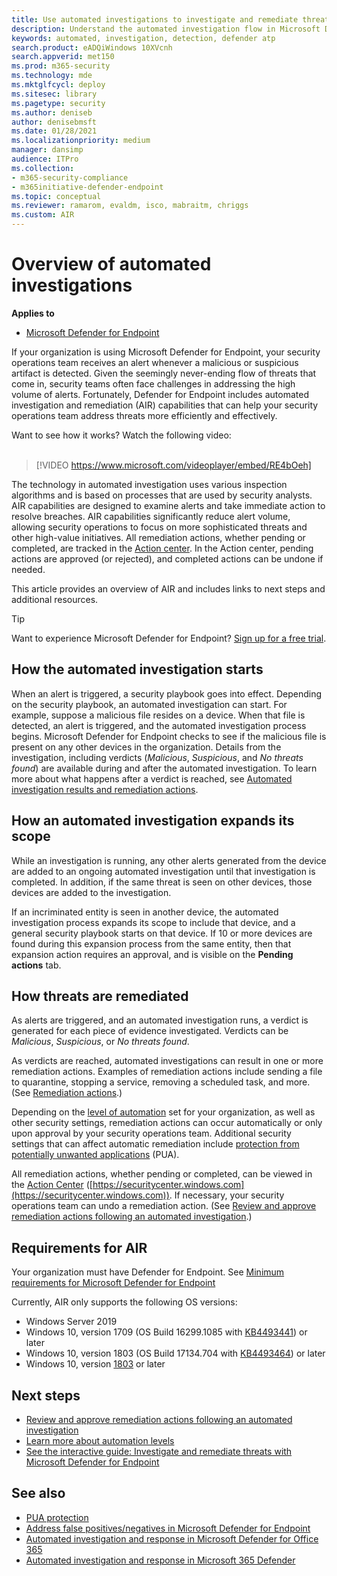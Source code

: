 ```yaml
---
title: Use automated investigations to investigate and remediate threats
description: Understand the automated investigation flow in Microsoft Defender for Endpoint.
keywords: automated, investigation, detection, defender atp
search.product: eADQiWindows 10XVcnh
search.appverid: met150
ms.prod: m365-security
ms.technology: mde
ms.mktglfcycl: deploy
ms.sitesec: library
ms.pagetype: security
ms.author: deniseb
author: denisebmsft
ms.date: 01/28/2021
ms.localizationpriority: medium
manager: dansimp
audience: ITPro
ms.collection: 
- m365-security-compliance
- m365initiative-defender-endpoint
ms.topic: conceptual
ms.reviewer: ramarom, evaldm, isco, mabraitm, chriggs
ms.custom: AIR
---
```


# Overview of automated investigations

**Applies to**

- [Microsoft Defender for Endpoint](https://go.microsoft.com/fwlink/p/?linkid=2146806)

If your organization is using Microsoft Defender for Endpoint, your security operations team receives an alert whenever a malicious or suspicious artifact is detected. Given the seemingly never-ending flow of threats that come in, security teams often face challenges in addressing the high volume of alerts. Fortunately, Defender for Endpoint includes automated investigation and remediation (AIR) capabilities that can help your security operations team address threats more efficiently and effectively. 

Want to see how it works? Watch the following video: <br/><br/>

> [!VIDEO https://www.microsoft.com/videoplayer/embed/RE4bOeh]

The technology in automated investigation uses various inspection algorithms and is based on processes that are used by security analysts. AIR capabilities are designed to examine alerts and take immediate action to resolve breaches. AIR capabilities significantly reduce alert volume, allowing security operations to focus on more sophisticated threats and other high-value initiatives. All remediation actions, whether pending or completed, are tracked in the [Action center](auto-investigation-action-center.md). In the Action center, pending actions are approved (or rejected), and completed actions can be undone if needed.

This article provides an overview of AIR and includes links to next steps and additional resources.

> [!TIP]
> Want to experience Microsoft Defender for Endpoint? [Sign up for a free trial](https://www.microsoft.com/microsoft-365/windows/microsoft-defender-atp?ocid=docs-wdatp-automated-investigations-abovefoldlink).

## How the automated investigation starts

When an alert is triggered, a security playbook goes into effect. Depending on the security playbook, an automated investigation can start. For example, suppose a malicious file resides on a device. When that file is detected, an alert is triggered, and the automated investigation process begins. Microsoft Defender for Endpoint checks to see if the malicious file is present on any other devices in the organization. Details from the investigation, including verdicts (*Malicious*, *Suspicious*, and *No threats found*) are available during and after the automated investigation. To learn more about what happens after a verdict is reached, see [Automated investigation results and remediation actions](manage-auto-investigation.md#automated-investigation-results-and-remediation-actions). 

## How an automated investigation expands its scope

While an investigation is running, any other alerts generated from the device are added to an ongoing automated investigation until that investigation is completed. In addition, if the same threat is seen on other devices, those devices are added to the investigation.

If an incriminated entity is seen in another device, the automated investigation process expands its scope to include that device, and a general security playbook starts on that device. If 10 or more devices are found during this expansion process from the same entity, then that expansion action requires an approval, and is visible on the **Pending actions** tab.

## How threats are remediated

As alerts are triggered, and an automated investigation runs, a verdict is generated for each piece of evidence investigated. Verdicts can be *Malicious*, *Suspicious*, or *No threats found*. 

As verdicts are reached, automated investigations can result in one or more remediation actions. Examples of remediation actions include sending a file to quarantine, stopping a service, removing a scheduled task, and more. (See [Remediation actions](manage-auto-investigation.md#remediation-actions).)  

Depending on the [level of automation](automation-levels.md) set for your organization, as well as other security settings, remediation actions can occur automatically or only upon approval by your security operations team. Additional security settings that can affect automatic remediation include [protection from potentially unwanted applications](https://docs.microsoft.com/windows/security/threat-protection/microsoft-defender-antivirus/detect-block-potentially-unwanted-apps-microsoft-defender-antivirus) (PUA). 

All remediation actions, whether pending or completed, can be viewed in the [Action Center](auto-investigation-action-center.md) ([https://securitycenter.windows.com](https://securitycenter.windows.com)). If necessary, your security operations team can undo a remediation action. (See [Review and approve remediation actions following an automated investigation](https://docs.microsoft.com/windows/security/threat-protection/microsoft-defender-atp/manage-auto-investigation).)

## Requirements for AIR

Your organization must have Defender for Endpoint. See [Minimum requirements for Microsoft Defender for Endpoint](minimum-requirements.md)

Currently, AIR only supports the following OS versions:
- Windows Server 2019
- Windows 10, version 1709 (OS Build 16299.1085 with [KB4493441](https://support.microsoft.com/help/4493441/windows-10-update-kb4493441)) or later
- Windows 10, version 1803 (OS Build 17134.704 with [KB4493464](https://support.microsoft.com/help/4493464/windows-10-update-kb4493464)) or later
- Windows 10, version [1803](https://docs.microsoft.com/windows/release-information/status-windows-10-1809-and-windows-server-2019) or later

## Next steps

- [Review and approve remediation actions following an automated investigation](manage-auto-investigation.md)
- [Learn more about automation levels](automation-levels.md)
- [See the interactive guide: Investigate and remediate threats with Microsoft Defender for Endpoint](https://aka.ms/MDATP-IR-Interactive-Guide)

## See also

- [PUA protection](https://docs.microsoft.com/windows/security/threat-protection/microsoft-defender-antivirus/detect-block-potentially-unwanted-apps-microsoft-defender-antivirus)
- [Address false positives/negatives in Microsoft Defender for Endpoint](defender-endpoint-false-positives-negatives.md)
- [Automated investigation and response in Microsoft Defender for Office 365](https://docs.microsoft.com/microsoft-365/security/office-365-security/office-365-air)
- [Automated investigation and response in Microsoft 365 Defender](https://docs.microsoft.com/microsoft-365/security/mtp/mtp-autoir)
